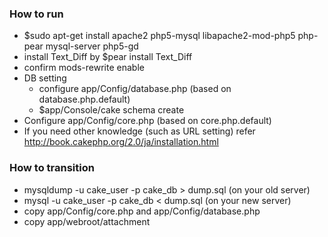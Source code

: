 ### How to run
* $sudo apt-get install apache2 php5-mysql libapache2-mod-php5 php-pear mysql-server php5-gd
* install Text_Diff by $pear install Text_Diff
* confirm mods-rewrite enable
* DB setting
  - configure app/Config/database.php (based on database.php.default)
  - $app/Console/cake schema create
* Configure app/Config/core.php (based on core.php.default)
* If you need other knowledge (such as URL setting) refer http://book.cakephp.org/2.0/ja/installation.html

### How to transition
* mysqldump -u cake_user -p cake_db > dump.sql (on your old server)
* mysql -u cake_user -p cake_db < dump.sql (on your new server)
* copy app/Config/core.php and app/Config/database.php
* copy app/webroot/attachment

